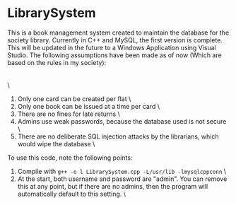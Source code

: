 # LibrarySystem

This is a book management system created to maintain the database for the society library. Currently in C++ and MySQL, the first version is complete. This will be updated in the future to a Windows Application using Visual Studio. The following assumptions have been made as of now (Which are based on the rules in my society):  \
  \
  \
    \
1. Only one card can be created per flat  \
2. Only one book can be issued at a time per card  \
3. There are no fines for late returns  \
4. Admins use weak passwords, because the database used is not secure  \
5. There are no deliberate SQL injection attacks by the librarians, which would wipe the database  \

To use this code, note the following points:

1. Compile with ```g++ -o l LibrarySystem.cpp -L/usr/lib -lmysqlcppconn```  \
2. At the start, both username and password are "admin". You can remove this at any point, but if there are no admins, then the program will automatically default to this setting.  \
